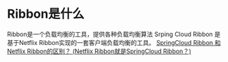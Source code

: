 # Ribbon是什么  
Ribbon是一个负载均衡的工具，提供各种负载均衡算法
Srping Cloud Ribbon 是基于Netflix Ribbon实现的一套客户端负载均衡的工具。
<u>SpringCloud Ribbon 和 Netflix Ribbon的区别？   (Netflix Ribbon就是SpringCloud Ribbon？)</u>
